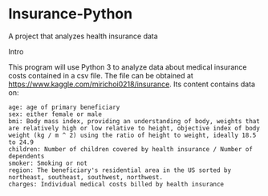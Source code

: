 # Insurance-Python
 A project that analyzes health insurance data

Intro

This program will use Python 3 to analyze data about medical insurance costs contained in a csv file. The file can be obtained at https://www.kaggle.com/mirichoi0218/insurance. Its content contains data on:

    age: age of primary beneficiary
    sex: either female or male
    bmi: Body mass index, providing an understanding of body, weights that are relatively high or low relative to height, objective index of body weight (kg / m ^ 2) using the ratio of height to weight, ideally 18.5 to 24.9
    children: Number of children covered by health insurance / Number of dependents
    smoker: Smoking or not
    region: The beneficiary's residential area in the US sorted by northeast, southeast, southwest, northwest.
    charges: Individual medical costs billed by health insurance
